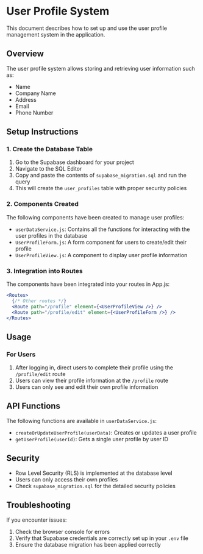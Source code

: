 # User Profile System

This document describes how to set up and use the user profile management system in the application.

## Overview

The user profile system allows storing and retrieving user information such as:
- Name
- Company Name
- Address
- Email
- Phone Number

## Setup Instructions

### 1. Create the Database Table

1. Go to the Supabase dashboard for your project
2. Navigate to the SQL Editor
3. Copy and paste the contents of `supabase_migration.sql` and run the query
4. This will create the `user_profiles` table with proper security policies

### 2. Components Created

The following components have been created to manage user profiles:

- `userDataService.js`: Contains all the functions for interacting with the user profiles in the database
- `UserProfileForm.js`: A form component for users to create/edit their profile
- `UserProfileView.js`: A component to display user profile information

### 3. Integration into Routes

The components have been integrated into your routes in App.js:

```jsx
<Routes>
  {/* Other routes */}
  <Route path="/profile" element={<UserProfileView />} />
  <Route path="/profile/edit" element={<UserProfileForm />} />
</Routes>
```

## Usage

### For Users

1. After logging in, direct users to complete their profile using the `/profile/edit` route
2. Users can view their profile information at the `/profile` route
3. Users can only see and edit their own profile information

## API Functions

The following functions are available in `userDataService.js`:

- `createOrUpdateUserProfile(userData)`: Creates or updates a user profile
- `getUserProfile(userId)`: Gets a single user profile by user ID

## Security

- Row Level Security (RLS) is implemented at the database level
- Users can only access their own profiles
- Check `supabase_migration.sql` for the detailed security policies

## Troubleshooting

If you encounter issues:

1. Check the browser console for errors
2. Verify that Supabase credentials are correctly set up in your `.env` file
3. Ensure the database migration has been applied correctly 